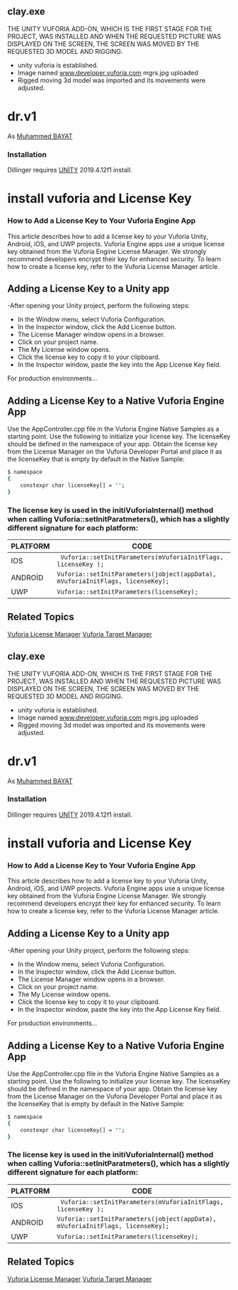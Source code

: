
## clay.exe




THE UNITY VUFORIA ADD-ON, WHICH IS THE FIRST STAGE FOR THE PROJECT, WAS INSTALLED AND WHEN THE REQUESTED PICTURE WAS DISPLAYED ON THE SCREEN, THE SCREEN WAS MOVED BY THE REQUESTED 3D MODEL AND RIGGING.

  - unity vuforia is established.
  - Image named www.developer.vuforia.com mgrs.jpg uploaded
  - Rigged moving 3d model was imported and its movements were adjusted.
# dr.v1 



 As [Muhammed BAYAT](https://muhammed-bayat.github.io/site/)




### Installation

Dillinger requires [UNİTY](https://unity3d.com/get-unity/download/) 2019.4.12f1 install.

# install vuforia and License Key
### How to Add a License Key to Your Vuforia Engine App
This article describes how to add a license key to your Vuforia Unity, Android, iOS, and UWP projects. Vuforia Engine apps use a unique license key obtained from the Vuforia Engine License Manager.  We strongly recommend developers encrypt their key for enhanced security. To learn how to create a license key, refer to the Vuforia License Manager article.

## Adding a License Key to a Unity app
-After opening your Unity project, perform the following steps:

- In the Window menu, select Vuforia Configuration.
- In the Inspector window, click the Add License button. 
- The License Manager window opens in a browser.
- Click on your project name.
- The My License window opens.
- Click the license key to copy it to your clipboard.
- In the Inspector window, paste the key into the App License Key field. 

For production environments...


## Adding a License Key to a Native Vuforia Engine App
Use the AppController.cpp file in the Vuforia Engine Native Samples as a starting point. Use the following to initialize your license key. The licenseKey should be defined in the namespace of your app. Obtain the license key from the License Manager on the Vuforia Developer Portal and place it as the licenseKey that is empty by default in the Native Sample:

```sh
$ namespace
{
    constexpr char licenseKey[] = "";
}

```
### The license key is used in the initiVuforiaInternal() method when calling Vuforia::setInitParatmeters(), which has a slightly different signature for each platform:


|PLATFORM               |CODE                                               |
|----------------|-------------------------------|
|IOS  |``` Vuforia::setInitParameters(mVuforiaInitFlags, licenseKey );```          |
|ANDROİD         |``` Vuforia::setInitParameters(jobject(appData), mVuforiaInitFlags, licenseKey);  ```          |
|UWP         |```Vuforia::setInitParameters(licenseKey); ```|

 


## Related Topics
 [Vuforia License Manager](https://library.vuforia.com/content/vuforia-library/en/articles/Training/Vuforia-License-Manager.html)
  [Vuforia Target Manager]( https://library.vuforia.com/content/vuforia-library/en/articles/Training/Getting-Started-with-the-Vuforia-Target-Manager.html)
## clay.exe




THE UNITY VUFORIA ADD-ON, WHICH IS THE FIRST STAGE FOR THE PROJECT, WAS INSTALLED AND WHEN THE REQUESTED PICTURE WAS DISPLAYED ON THE SCREEN, THE SCREEN WAS MOVED BY THE REQUESTED 3D MODEL AND RIGGING.

  - unity vuforia is established.
  - Image named www.developer.vuforia.com mgrs.jpg uploaded
  - Rigged moving 3d model was imported and its movements were adjusted.
# dr.v1 



 As [Muhammed BAYAT](https://muhammed-bayat.github.io/site/)




### Installation

Dillinger requires [UNİTY](https://unity3d.com/get-unity/download/) 2019.4.12f1 install.

# install vuforia and License Key
### How to Add a License Key to Your Vuforia Engine App
This article describes how to add a license key to your Vuforia Unity, Android, iOS, and UWP projects. Vuforia Engine apps use a unique license key obtained from the Vuforia Engine License Manager.  We strongly recommend developers encrypt their key for enhanced security. To learn how to create a license key, refer to the Vuforia License Manager article.

## Adding a License Key to a Unity app
-After opening your Unity project, perform the following steps:

- In the Window menu, select Vuforia Configuration.
- In the Inspector window, click the Add License button. 
- The License Manager window opens in a browser.
- Click on your project name.
- The My License window opens.
- Click the license key to copy it to your clipboard.
- In the Inspector window, paste the key into the App License Key field. 

For production environments...


## Adding a License Key to a Native Vuforia Engine App
Use the AppController.cpp file in the Vuforia Engine Native Samples as a starting point. Use the following to initialize your license key. The licenseKey should be defined in the namespace of your app. Obtain the license key from the License Manager on the Vuforia Developer Portal and place it as the licenseKey that is empty by default in the Native Sample:

```sh
$ namespace
{
    constexpr char licenseKey[] = "";
}

```
### The license key is used in the initiVuforiaInternal() method when calling Vuforia::setInitParatmeters(), which has a slightly different signature for each platform:


|PLATFORM               |CODE                                               |
|----------------|-------------------------------|
|IOS  |``` Vuforia::setInitParameters(mVuforiaInitFlags, licenseKey );```          |
|ANDROİD         |``` Vuforia::setInitParameters(jobject(appData), mVuforiaInitFlags, licenseKey);  ```          |
|UWP         |```Vuforia::setInitParameters(licenseKey); ```|

 


## Related Topics
 [Vuforia License Manager](https://library.vuforia.com/content/vuforia-library/en/articles/Training/Vuforia-License-Manager.html)
  [Vuforia Target Manager]( https://library.vuforia.com/content/vuforia-library/en/articles/Training/Getting-Started-with-the-Vuforia-Target-Manager.html)
